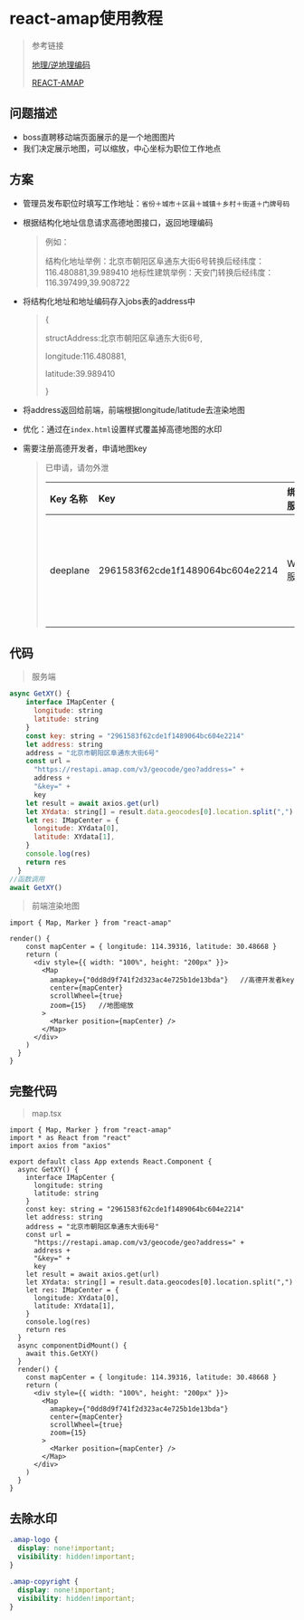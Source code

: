 # react-amap使用教程

> 参考链接
>
> [地理/逆地理编码](https://lbs.amap.com/api/webservice/guide/api/georegeo/)
>
> [REACT-AMAP](https://elemefe.github.io/react-amap/articles/start)

## 问题描述

* boss直聘移动端页面展示的是一个地图图片
* 我们决定展示地图，可以缩放，中心坐标为职位工作地点

## 方案

* 管理员发布职位时填写工作地址：`省份＋城市＋区县＋城镇＋乡村＋街道＋门牌号码`

* 根据结构化地址信息请求高德地图接口，返回地理编码

  > 例如：
  >
  > 结构化地址举例：北京市朝阳区阜通东大街6号转换后经纬度：116.480881,39.989410
  > 地标性建筑举例：天安门转换后经纬度：116.397499,39.908722

* 将结构化地址和地址编码存入jobs表的address中

  > {
  >
  > structAddress:北京市朝阳区阜通东大街6号,
  >
  > longitude:116.480881,
  >
  > latitude:39.989410
  >
  > }

* 将address返回给前端，前端根据longitude/latitude去渲染地图

* 优化：通过在`index.html`设置样式覆盖掉高德地图的水印

* 需要注册高德开发者，申请地图key

  > 已申请，请勿外泄
  >
  > | Key 名称 | Key                              | 绑定服务 | 操作             |
  > | :------- | :------------------------------- | :------- | :--------------- |
  > | deeplane | 2961583f62cde1f1489064bc604e2214 | Web服务  | 设置查看配额删除 |

## 代码

>  服务端

```javascript
async GetXY() {
    interface IMapCenter {
      longitude: string
      latitude: string
    }
    const key: string = "2961583f62cde1f1489064bc604e2214"
    let address: string
    address = "北京市朝阳区阜通东大街6号"
    const url =
      "https://restapi.amap.com/v3/geocode/geo?address=" +
      address +
      "&key=" +
      key
    let result = await axios.get(url)
    let XYdata: string[] = result.data.geocodes[0].location.split(",")
    let res: IMapCenter = {
      longitude: XYdata[0],
      latitude: XYdata[1],
    }
    console.log(res)
    return res
  }
//函数调用
await GetXY()
```

> 前端渲染地图

```react
import { Map, Marker } from "react-amap"

render() {
    const mapCenter = { longitude: 114.39316, latitude: 30.48668 }
    return (
      <div style={{ width: "100%", height: "200px" }}>
        <Map
          amapkey={"0dd8d9f741f2d323ac4e725b1de13bda"}   //高德开发者key
          center={mapCenter}
          scrollWheel={true}
          zoom={15}   //地图缩放
        >
          <Marker position={mapCenter} />
        </Map>
      </div>
    )
  }
}
```

## 完整代码

> map.tsx

```
import { Map, Marker } from "react-amap"
import * as React from "react"
import axios from "axios"

export default class App extends React.Component {
  async GetXY() {
    interface IMapCenter {
      longitude: string
      latitude: string
    }
    const key: string = "2961583f62cde1f1489064bc604e2214"
    let address: string
    address = "北京市朝阳区阜通东大街6号"
    const url =
      "https://restapi.amap.com/v3/geocode/geo?address=" +
      address +
      "&key=" +
      key
    let result = await axios.get(url)
    let XYdata: string[] = result.data.geocodes[0].location.split(",")
    let res: IMapCenter = {
      longitude: XYdata[0],
      latitude: XYdata[1],
    }
    console.log(res)
    return res
  }
  async componentDidMount() {
    await this.GetXY()
  }
  render() {
    const mapCenter = { longitude: 114.39316, latitude: 30.48668 }
    return (
      <div style={{ width: "100%", height: "200px" }}>
        <Map
          amapkey={"0dd8d9f741f2d323ac4e725b1de13bda"}
          center={mapCenter}
          scrollWheel={true}
          zoom={15}
        >
          <Marker position={mapCenter} />
        </Map>
      </div>
    )
  }
}

```

## 去除水印

```css
.amap-logo {
  display: none!important;
  visibility: hidden!important;
}
 
.amap-copyright {
  display: none!important;
  visibility: hidden!important;
}
```

